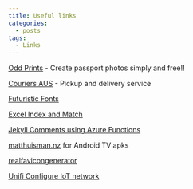 ```yaml
---
title: Useful links
categories:
  - posts
tags:
  - Links
---
```


[Odd Prints](https://www.oddprints.com/) - Create passport photos simply and free!!

[Couriers AUS](https://www.sendle.com/) - Pickup and delivery service

[Futuristic Fonts](https://www.canva.com/learn/futuristic-fonts/)

[Excel Index and Match](https://www.exceltactics.com/vlookup-multiple-criteria-using-index-match/4/#Using-INDEX-and-MATCH-to-VLOOKUP-with-Two-Criteria)

[Jekyll Comments using Azure Functions](https://damieng.com/blog/2018/05/28/wordpress-to-jekyll-comments)

[matthuisman.nz](https://www.matthuisman.nz/2021/02/new-zealand-apks-for-sideloading.html) for Android TV apks

[realfavicongenerator](https://realfavicongenerator.net/)

[Unifi Configure IoT network](https://www.nodinrogers.com/post/2022-04-09-iot-different-vlan/)
